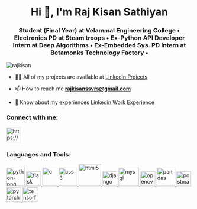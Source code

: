 <h1 align="center">Hi 👋, I'm Raj Kisan Sathiyan</h1>
<h3 align="center">Student (Final Year) at Velammal Engineering College • Electronics PD at Steam troops • Ex-Python API Developer Intern at Deep Algorithms • Ex-Embedded Sys. PD Intern at Betamonks Technology Factory •</h3>

<p align="left"> <img src="https://komarev.com/ghpvc/?username=rajkisan&label=Profile%20views&color=0e75b6&style=flat" alt="rajkisan" /> </p>

- 👨‍💻 All of my projects are available at [Linkedin Projects](https://www.linkedin.com/in/raj-kisan-s/details/projects/)

- 📫 How to reach me **rajkisanssvrs@gmail.com**

- 📄 Know about my experiences [Linkedin Work Experience](https://www.linkedin.com/in/raj-kisan-s/details/experience/)

<h3 align="left">Connect with me:</h3>
<p align="left">
<a href="https://linkedin.com/in/https://www.linkedin.com/in/raj-kisan-s/" target="blank"><img align="center" src="https://i.ibb.co/QvGsT53/58e91afdeb97430e81906504.png" alt="https://www.linkedin.com/in/raj-kisan-s/" height="40" width="40" /></a>

</p>

<h3 align="left">Languages and Tools:</h3>
<p align="left">
<a href="https://www.python.org" target="_blank" rel="noreferrer"> <img src="https://i.ibb.co/WfMfmtj/3d-python-programming-language-logo-free-png.webp" alt="python-png" alt="python" width="50" height="50"/> </a> <a href="https://flask.palletsprojects.com/" target="_blank" rel="noreferrer"> <img src="https://i.ibb.co/HGrXh64/kisspng-flask-python-web-framework-web-application-tutoria-5af1dbb7356648-7365332715257998632187.png" alt="flask" width="40" height="40"/> </a>
<a href="https://www.cprogramming.com/" target="_blank" rel="noreferrer"> <img src="https://i.ibb.co/Wk3PdZD/image-removebg-preview-11.png" alt="c" width="40" height="50"/> </a> <a href="https://www.w3schools.com/css/" target="_blank" rel="noreferrer"> <img src="https://i.ibb.co/TgwN2MJ/pngwing-com-1.png" alt="css3" width="50" height="50"/> </a> <a href="https://www.w3.org/html/" target="_blank" rel="noreferrer"> <img src="https://i.ibb.co/Y75j4g5/5847f5bdcef1014c0b5e489c.png" alt="html5" width="60" height="60"/> </a> <a href="https://www.djangoproject.com/" target="_blank" rel="noreferrer"> <img src="https://cdn.worldvectorlogo.com/logos/django.svg" alt="django" width="40" height="40"/> </a>    <a href="https://www.mysql.com/" target="_blank" rel="noreferrer"> <img src="https://i.ibb.co/tm9mjJm/sql.png" alt="mysql" width="55" height="50"/> </a> <a href="https://opencv.org/" target="_blank" rel="noreferrer"> <img src="https://www.vectorlogo.zone/logos/opencv/opencv-icon.svg" alt="opencv" width="40" height="40"/> </a> <a href="https://pandas.pydata.org/" target="_blank" rel="noreferrer"> <img src="https://i.ibb.co/vxMj0kk/Python-Pandas-logo.png" alt="pandas" width="50" height="50"/> </a> <a href="https://postman.com" target="_blank" rel="noreferrer"> <img src="https://www.vectorlogo.zone/logos/getpostman/getpostman-icon.svg" alt="postman" width="40" height="40"/> </a>  <a href="https://pytorch.org/" target="_blank" rel="noreferrer"> <img src="https://www.vectorlogo.zone/logos/pytorch/pytorch-icon.svg" alt="pytorch" width="40" height="40"/> </a> <a href="https://www.tensorflow.org" target="_blank" rel="noreferrer"> <img src="https://www.vectorlogo.zone/logos/tensorflow/tensorflow-icon.svg" alt="tensorflow" width="40" height="40"/> </a> </p>


